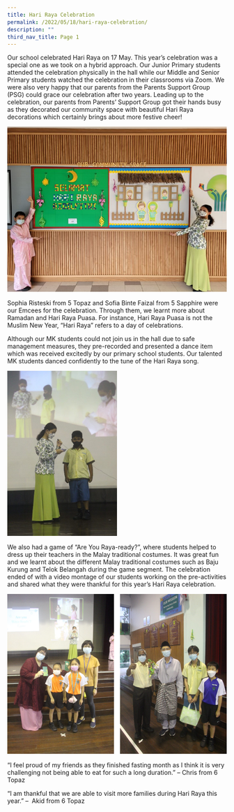```yaml
---
title: Hari Raya Celebration
permalink: /2022/05/18/hari-raya-celebration/
description: ""
third_nav_title: Page 1
---
```

<p>Our school celebrated Hari Raya on 17 May. This year&rsquo;s celebration was a special one as we took on a hybrid approach. Our Junior Primary students attended the celebration physically in the hall while our Middle and Senior Primary students watched the celebration in their classrooms via Zoom. We were also very happy that our parents from the Parents Support Group (PSG) could grace our celebration after two years. Leading up to the celebration, our parents from Parents&rsquo; Support Group got their hands busy as they decorated our community space with beautiful Hari Raya decorations which certainly brings about more festive cheer!</p>
<img src="/images/HR-4-768x576.jpg">
<p>Sophia Risteski from 5 Topaz and Sofia Binte Faizal from 5 Sapphire were our Emcees for the celebration. Through them, we learnt more about Ramadan and Hari Raya Puasa. For instance, Hari Raya Puasa is not the Muslim New Year, &ldquo;Hari Raya&rdquo; refers to a day of celebrations.</p>
<p>Although our MK students could not join us in the hall due to safe management measures, they pre-recorded and presented a dance item which was received excitedly by our primary school students. Our talented MK students danced confidently to the tune of the Hari Raya song.</p>
<img src="/images/HR-1-683x1024.jpg" 
     style="width:50%">
<p>We also had a game of &ldquo;Are You Raya-ready?&rdquo;, where students helped to dress up their teachers in the Malay traditional costumes. It was great fun and we learnt about the different Malay traditional costumes such as Baju Kurung and Telok Belangah during the game segment. The celebration ended of with a video montage of our students working on the pre-activities and shared what they were thankful for this year&rsquo;s Hari Raya celebration.</p>
<img src="/images/hr3.png">
<p>&ldquo;I feel proud of my friends as they finished fasting month as I think it is very challenging not being able to eat for such a long duration.&rdquo; &ndash; Chris from 6 Topaz</p>
<p>&ldquo;I am thankful that we are able to visit more families during Hari Raya this year.&rdquo; &ndash; &nbsp;Akid from 6 Topaz</p>